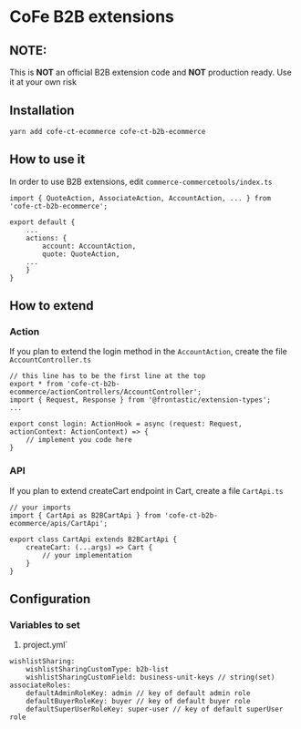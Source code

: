 # CoFe B2B extensions

## NOTE:
This is **NOT** an official B2B extension code and **NOT** production ready. Use it at your own risk

## Installation
```
yarn add cofe-ct-ecommerce cofe-ct-b2b-ecommerce
```
## How to use it
In order to use B2B extensions, edit `commerce-commercetools/index.ts`
```
import { QuoteAction, AssociateAction, AccountAction, ... } from 'cofe-ct-b2b-ecommerce';

export default {
    ...
    actions: {
        account: AccountAction,
        quote: QuoteAction,
    ...
    }
}
```

## How to extend
### Action
If you plan to extend the login method in the `AccountAction`, create the file `AccountController.ts`
```
// this line has to be the first line at the top
export * from 'cofe-ct-b2b-ecommerce/actionControllers/AccountController';
import { Request, Response } from '@frontastic/extension-types';
...

export const login: ActionHook = async (request: Request, actionContext: ActionContext) => {
    // implement you code here
}
```
### API
If you plan to extend createCart endpoint in Cart, create a file `CartApi.ts`
```
// your imports
import { CartApi as B2BCartApi } from 'cofe-ct-b2b-ecommerce/apis/CartApi';

export class CartApi extends B2BCartApi {
    createCart: (...args) => Cart {
        // your implementation
    }
}
```

## Configuration
### Variables to set
1. project.yml`
```
wishlistSharing:
    wishlistSharingCustomType: b2b-list
    wishlistSharingCustomField: business-unit-keys // string(set)
associateRoles:
    defaultAdminRoleKey: admin // key of default admin role
    defaultBuyerRoleKey: buyer // key of default buyer role
    defaultSuperUserRoleKey: super-user // key of default superUser role
```
